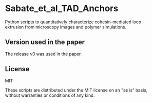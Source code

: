 # Sabate_et_al_TAD_Anchors
Python scripts to quantitatively characterize cohesin-mediated loop extrusion from microscopy images and polymer simulations.

## Version used in the paper
The release v0 was used in the paper.

## License

MIT

These scripts are distributed under the MIT license on an "as is" basis, without warranties or conditions of any kind.
